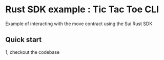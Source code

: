 # Rust SDK example : Tic Tac Toe CLI

Example of interacting with the move contract using the Sui Rust SDK

## Quick start

1, checkout the codebase